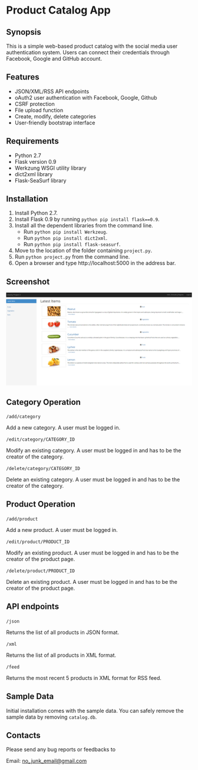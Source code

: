 <h1>Product Catalog App</h1>

## Synopsis

This is a simple web-based product catalog with the social media user authentication system. Users can connect their credentials through Facebook, Google and GitHub account.

## Features

- JSON/XML/RSS API endpoints
- oAuth2 user authentication with Facebook, Google, Github
- CSRF protection
- File upload function
- Create, modify, delete categories
- User-friendly bootstrap interface

## Requirements

- Python 2.7
- Flask version 0.9
- Werkzung WSGI utility library
- dict2xml library
- Flask-SeaSurf library

## Installation

1. Install Python 2.7.
2. Install Flask 0.9 by running `python pip install flask==0.9`.
3. Install all the dependent libraries from the command line.
	- Run `python pip install Werkzeug`.
	- Run `python pip install dict2xml`.
	- Run `python pip install flask-seasurf`.
4. Move to the location of the folder containing `project.py`.
5. Run `python project.py` from the command line.
6. Open a browser and type http://localhost:5000 in the address bar.

## Screenshot

![Homepage](/screenshot.jpg)

## Category Operation

`/add/category`

Add a new category. A user must be logged in.

`/edit/category/CATEGORY_ID`

Modify an existing category. A user must be logged in and has to be the creator of the category.

`/delete/category/CATEGORY_ID`

Delete an existing category. A user must be logged in and has to be the creator of the category.

## Product Operation

`/add/product`

Add a new product. A user must be logged in.

`/edit/product/PRODUCT_ID`

Modify an existing product. A user must be logged in and has to be the creator of the product page.

`/delete/product/PRODUCT_ID`

Delete an existing product. A user must be logged in and has to be the creator of the product page.

## API endpoints

`/json`

Returns the list of all products in JSON format.

`/xml`

Returns the list of all products in XML format.

`/feed`

Returns the most recent 5 products in XML format for RSS feed.

## Sample Data

Initial installation comes with the sample data. You can safely remove the sample data by removing `catalog.db`.

## Contacts

Please send any bug reports or feedbacks to

Email: no_junk_email@gmail.com
